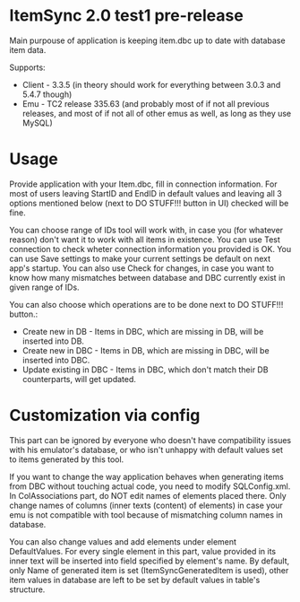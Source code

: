 # ItemSync 2.0 test1 pre-release
Main purpouse of application is keeping item.dbc up to date with database item data.

Supports:
* Client - 3.3.5 (in theory should work for everything between 3.0.3 and 5.4.7 though)
* Emu - TC2 release 335.63 (and probably most of if not all previous releases, and most of if not all of other emus as well, as long as they use MySQL)
# Usage
Provide application with your Item.dbc, fill in connection information. For most of users leaving StartID and EndID in default values and leaving all 3 options mentioned below (next to DO STUFF!!! button in UI) checked will be fine.

You can choose range of IDs tool will work with, in case you (for whatever reason) don't want it to work with all items in existence. You can use Test connection to check wheter connection information you provided is OK. You can use Save settings to make your current settings be default on next app's startup. You can also use Check for changes, in case you want to know how many mismatches between database and DBC currently exist in given range of IDs.

You can also choose which operations are to be done next to DO STUFF!!! button.:
* Create new in DB - Items in DBC, which are missing in DB, will be inserted into DB.
* Create new in DBC - Items in DB, which are missing in DBC, will be inserted into DBC.
* Update existing in DBC - Items in DBC, which don't match their DB counterparts, will get updated.

# Customization via config
This part can be ignored by everyone who doesn't have compatibility issues with his emulator's database, or who isn't unhappy with default values set to items generated by this tool.

If you want to change the way application behaves when generating items from DBC without touching actual code, you need to modify SQLConfig.xml. In ColAssociations part, do NOT edit names of elements placed there. Only change names of columns (inner texts (content) of elements) in case your emu is not compatible with tool because of mismatching column names in database.

You can also change values and add elements under element DefaultValues. For every single element in this part, value provided in its inner text will be inserted into field specified by element's name. By default, only Name of generated item is set (ItemSyncGeneratedItem is used), other item values in database are left to be set by default values in table's structure.
